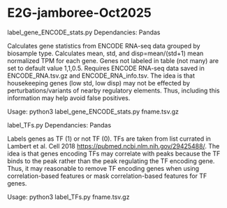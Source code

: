 # E2G-jamboree-Oct2025

label_gene_ENCODE_stats.py
Dependancies: Pandas

Calculates gene statistics from ENCODE RNA-seq data grouped by biosample type. Calculates mean, std, and disp=mean/(std+1) mean normalized TPM for each gene. Genes not labeled in table (not many) are set to default value 1,1,0.5. Requires ENCODE RNA-seq data saved in ENCODE_RNA.tsv.gz and ENCODE_RNA_info.tsv. The idea is that housekeeping genes (low std, low disp) may not be effected by perturbations/variants of nearby regulatory elements. Thus, including this information may help avoid false positives.

Usage: python3 label_gene_ENCODE_stats.py fname.tsv.gz


label_TFs.py
Dependancies: Pandas

Labels genes as TF (1) or not TF (0). TFs are taken from list currated in Lambert et al. Cell 2018 https://pubmed.ncbi.nlm.nih.gov/29425488/. The idea is that genes encoding TFs may correlate with peaks because the TF binds to the peak rather than the peak regulating the TF encoding gene. Thus, it may reasonable to remove TF encoding genes when using correlation-based features or mask correlation-based features for TF genes.

Usage: python3 label_TFs.py fname.tsv.gz
